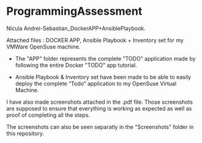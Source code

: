 # ProgrammingAssessment
Nicula Andrei-Sebastian_DockerAPP+AnsiblePlaybook.

Attached files : DOCKER APP, Ansible Playbook + Inventory set for my VMWare OpenSuse machine.

* The "APP" folder represents the complete "TODO" application made by following the entire Docker "TODO" app tutorial.

* Ansible Playbook & Inventory set have been made to be able to easily deploy the complete “Todo”
application to my OpenSuse Virtual Machine.

I have also made screenshots attached in the .pdf file. Those screenshots are supposed to ensure that 
everything is working as expected as well as proof of completing all the steps.

The screenshots can also be seen separatly in the "Screenshots" folder in this repository.
